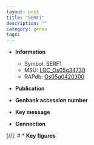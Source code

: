 ```yaml
---
layout: post
title: "SERF1"
description: ""
category: genes
tags: 
---
```


* **Information**  
    + Symbol: SERF1  
    + MSU: [LOC_Os05g34730](http://rice.uga.edu/cgi-bin/ORF_infopage.cgi?orf=LOC_Os05g34730)  
    + RAPdb: [Os05g0420300](http://rapdb.dna.affrc.go.jp/viewer/gbrowse_details/irgsp1?name=Os05g0420300)  

* **Publication**  

* **Genbank accession number**  

* **Key message**  

* **Connection**  

[//]: # * **Key figures**  


